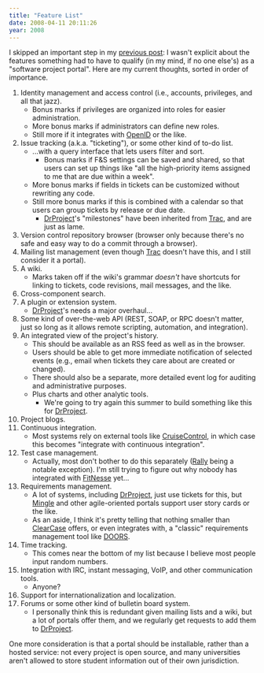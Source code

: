 ```yaml
---
title: "Feature List"
date: 2008-04-11 20:11:26
year: 2008
---
```

I skipped an important step in my <a href="http://pyre.third-bit.com/blog/archives/1487.html">previous post</a>: I wasn't explicit about the features something had to have to qualify (in my mind, if no one else's) as a "software project portal".  Here are my current thoughts, sorted in order of importance.
<ol>
	<li>Identity management and access control (i.e., accounts, privileges, and all that jazz).
<ul>
	<li>Bonus marks if privileges are organized into roles for easier administration.</li>
	<li>More bonus marks if administrators can define new roles.</li>
	<li>Still more if it integrates with <a href="http://www.openid.org">OpenID</a> or the like.</li>
</ul>
</li>
	<li>Issue tracking (a.k.a. "ticketing"), or some other kind of to-do list.
<ul>
	<li>...with a query interface that lets users filter and sort.
<ul>
	<li>Bonus marks if F&amp;S settings can be saved and shared, so that users can set up things like "all the high-priority items assigned to me that are due within a week".</li>
</ul>
</li>
	<li>More bonus marks if fields in tickets can be customized without rewriting any code.</li>
	<li>Still more bonus marks if this is combined with a calendar so that users can group tickets by release or due date.
<ul>
	<li><a href="http://www.drproject.org">DrProject</a>'s "milestones" have been inherited from <a href="http://trac.edgewall.org">Trac</a>, and are just as lame.</li>
</ul>
</li>
</ul>
</li>
	<li>Version control repository browser (browser only because there's no safe and easy way to do a commit through a browser).</li>
	<li>Mailing list management (even though <a href="http://trac.edgewall.org">Trac</a> doesn't have this, and I still consider it a portal).</li>
	<li>A wiki.
<ul>
	<li>Marks taken off if the wiki's grammar <em>doesn't</em> have shortcuts for linking to tickets, code revisions, mail messages, and the like.</li>
</ul>
</li>
	<li>Cross-component search.</li>
	<li>A plugin or extension system.
<ul>
	<li><a href="http://www.drproject.org">DrProject</a>'s needs a major overhaul...</li>
</ul>
</li>
	<li>Some kind of over-the-web API (REST, SOAP, or RPC doesn't matter, just so long as it allows remote scripting, automation, and integration).</li>
	<li>An integrated view of the project's history.
<ul>
	<li>This should be available as an RSS feed as well as in the browser.</li>
	<li>Users should be able to get more immediate notification of selected events (e.g., email when tickets they care about are created or changed).</li>
	<li>There should also be a separate, more detailed event log for auditing and administrative purposes.</li>
	<li>Plus charts and other analytic tools.
<ul>
	<li>We're going to try again this summer to build something like this for <a href="http://www.drproject.org">DrProject</a>.</li>
</ul>
</li>
</ul>
</li>
	<li>Project blogs.</li>
	<li>Continuous integration.
<ul>
	<li>Most systems rely on external tools like <a href="http://cruisecontrol.sourceforge.net/">CruiseControl</a>, in which case this becomes "integrate with continuous integration".</li>
</ul>
</li>
	<li>Test case management.
<ul>
	<li>Actually, most don't bother to do this separately (<a href="http://www.rallydevelopment.com/test_defect_management.jsp">Rally</a> being a notable exception).  I'm still trying to figure out why nobody has integrated with <a href="http://fitnesse.org/">FitNesse</a> yet...</li>
</ul>
</li>
	<li>Requirements management.
<ul>
	<li>A lot of systems, including <a href="http://www.drproject.org">DrProject</a>, just use tickets for this, but <a href="http://studios.thoughtworks.com/mingle-project-intelligence">Mingle</a> and other agile-oriented portals support user story cards or the like.</li>
	<li>As an aside, I think it's pretty telling that nothing smaller than <a href="http://www-306.ibm.com/software/awdtools/clearcase/">ClearCase</a> offers, or even integrates with, a "classic" requirements management tool like <a href="http://www.telelogic.com/Products/doors/doors/index.cfm">DOORS</a>.</li>
</ul>
</li>
	<li>Time tracking.
<ul>
	<li>This comes near the bottom of my list because I believe most people input random numbers.</li>
</ul>
</li>
	<li>Integration with IRC, instant messaging, VoIP, and other communication tools.
<ul>
	<li>Anyone?</li>
</ul>
</li>
	<li>Support for internationalization and localization.</li>
	<li>Forums or some other kind of bulletin board system.
<ul>
	<li>I personally think this is redundant given mailing lists and a wiki, but a lot of portals offer them, and we regularly get requests to add them to <a href="http://www.drproject.org">DrProject</a>.</li>
</ul>
</li>
</ol>
One more consideration is that a portal should be installable, rather than a hosted service: not every project is open source, and many universities aren't allowed to store student information out of their own jurisdiction.
